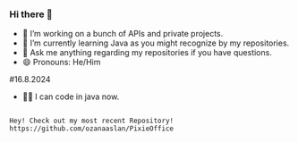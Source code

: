 ### Hi there 👋

- 🔭 I’m working on a bunch of APIs and private projects.
- 🌱 I’m currently learning Java as you might recognize by my repositories.
- 💬 Ask me anything regarding my repositories if you have questions.
- 😄 Pronouns: He/Him

#16.8.2024
- 🧙‍♂️ I can code in java now.
```

Hey! Check out my most recent Repository!
https://github.com/ozanaaslan/PixieOffice

